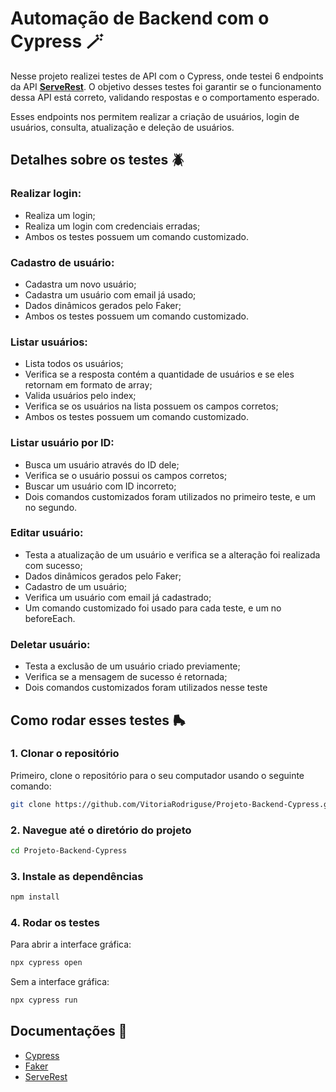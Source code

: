 # Automação de Backend com o Cypress 🪄

Nesse projeto realizei testes de API com o Cypress, onde testei 6 endpoints da API [**ServeRest**](https://serverest.dev/#/). O objetivo desses testes foi garantir se o funcionamento dessa API está correto, validando respostas e o comportamento esperado.

Esses endpoints nos permitem realizar a criação de usuários, login de usuários, consulta, atualização e deleção de usuários.

## Detalhes sobre os testes 🪲

### Realizar login:
- Realiza um login;
- Realiza um login com credenciais erradas;
- Ambos os testes possuem um comando customizado.

### Cadastro de usuário:
- Cadastra um novo usuário;
- Cadastra um usuário com email já usado;
- Dados dinâmicos gerados pelo Faker;
- Ambos os testes possuem um comando customizado.

### Listar usuários:
- Lista todos os usuários;
- Verifica se a resposta contém a quantidade de usuários e se eles retornam em formato de array;
- Valida usuários pelo index;
- Verifica se os usuários na lista possuem os campos corretos;
- Ambos os testes possuem um comando customizado.

### Listar usuário por ID:
- Busca um usuário através do ID dele;
- Verifica se o usuário possui os campos corretos;
- Buscar um usuário com ID incorreto;
- Dois comandos customizados foram utilizados no primeiro teste, e um no segundo.

### Editar usuário:
- Testa a atualização de um usuário e verifica se a alteração foi realizada com sucesso;
- Dados dinâmicos gerados pelo Faker;
- Cadastro de um usuário;
- Verifica um usuário com email já cadastrado;
- Um comando customizado foi usado para cada teste, e um no beforeEach.

### Deletar usuário:
- Testa a exclusão de um usuário criado previamente;
- Verifica se a mensagem de sucesso é retornada;
- Dois comandos customizados foram utilizados nesse teste

## Como rodar esses testes 🛼

### 1. Clonar o repositório
Primeiro, clone o repositório para o seu computador usando o seguinte comando:
```bash
git clone https://github.com/VitoriaRodriguse/Projeto-Backend-Cypress.git
```

### 2. Navegue até o diretório do projeto
```bash
cd Projeto-Backend-Cypress
```
### 3. Instale as dependências
```bash
npm install
```

### 4. Rodar os testes
Para abrir a interface gráfica:
```bash
npx cypress open
```
Sem a interface gráfica:
```bash
npx cypress run
```

## Documentações 📃
- [Cypress](https://docs.cypress.io/app/get-started/why-cypress)
- [Faker](https://www.npmjs.com/package/@faker-js/faker)
- [ServeRest](https://serverest.dev/#/)

